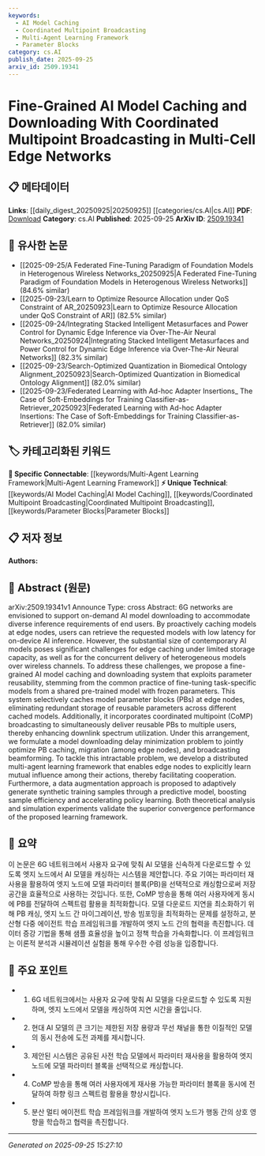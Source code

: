 ```yaml
---
keywords:
  - AI Model Caching
  - Coordinated Multipoint Broadcasting
  - Multi-Agent Learning Framework
  - Parameter Blocks
category: cs.AI
publish_date: 2025-09-25
arxiv_id: 2509.19341
---
```


<!-- KEYWORD_LINKING_METADATA:
{
  "processed_timestamp": "2025-09-25T15:27:10.760364",
  "vocabulary_version": "1.0",
  "selected_keywords": [
    "AI Model Caching",
    "Coordinated Multipoint Broadcasting",
    "Multi-Agent Learning Framework",
    "Parameter Blocks"
  ],
  "rejected_keywords": [],
  "similarity_scores": {
    "AI Model Caching": 0.75,
    "Coordinated Multipoint Broadcasting": 0.72,
    "Multi-Agent Learning Framework": 0.8,
    "Parameter Blocks": 0.7
  },
  "extraction_method": "AI_prompt_based",
  "budget_applied": true,
  "candidates_json": {
    "candidates": [
      {
        "surface": "AI model caching",
        "canonical": "AI Model Caching",
        "aliases": [
          "Model Caching",
          "Caching"
        ],
        "category": "unique_technical",
        "rationale": "AI Model Caching is a unique concept that addresses storage and retrieval challenges in edge networks, facilitating specific technical discussions.",
        "novelty_score": 0.7,
        "connectivity_score": 0.65,
        "specificity_score": 0.8,
        "link_intent_score": 0.75
      },
      {
        "surface": "Coordinated multipoint broadcasting",
        "canonical": "Coordinated Multipoint Broadcasting",
        "aliases": [
          "CoMP Broadcasting",
          "Multipoint Broadcasting"
        ],
        "category": "unique_technical",
        "rationale": "This technique is crucial for optimizing spectrum utilization in multi-cell networks, providing a unique angle for technical exploration.",
        "novelty_score": 0.65,
        "connectivity_score": 0.7,
        "specificity_score": 0.78,
        "link_intent_score": 0.72
      },
      {
        "surface": "Multi-agent learning framework",
        "canonical": "Multi-Agent Learning Framework",
        "aliases": [
          "Multi-Agent Learning",
          "Distributed Learning Framework"
        ],
        "category": "specific_connectable",
        "rationale": "This framework is pivotal for enabling cooperation among edge nodes, making it a key concept for linking discussions on distributed AI.",
        "novelty_score": 0.6,
        "connectivity_score": 0.85,
        "specificity_score": 0.77,
        "link_intent_score": 0.8
      },
      {
        "surface": "Parameter blocks",
        "canonical": "Parameter Blocks",
        "aliases": [
          "PBs",
          "Model Parameter Blocks"
        ],
        "category": "unique_technical",
        "rationale": "Parameter Blocks are a novel approach to optimize storage and delivery of AI models, offering a unique perspective on model management.",
        "novelty_score": 0.68,
        "connectivity_score": 0.6,
        "specificity_score": 0.82,
        "link_intent_score": 0.7
      }
    ],
    "ban_list_suggestions": [
      "6G networks",
      "end users",
      "edge nodes"
    ]
  },
  "decisions": [
    {
      "candidate_surface": "AI model caching",
      "resolved_canonical": "AI Model Caching",
      "decision": "linked",
      "scores": {
        "novelty": 0.7,
        "connectivity": 0.65,
        "specificity": 0.8,
        "link_intent": 0.75
      }
    },
    {
      "candidate_surface": "Coordinated multipoint broadcasting",
      "resolved_canonical": "Coordinated Multipoint Broadcasting",
      "decision": "linked",
      "scores": {
        "novelty": 0.65,
        "connectivity": 0.7,
        "specificity": 0.78,
        "link_intent": 0.72
      }
    },
    {
      "candidate_surface": "Multi-agent learning framework",
      "resolved_canonical": "Multi-Agent Learning Framework",
      "decision": "linked",
      "scores": {
        "novelty": 0.6,
        "connectivity": 0.85,
        "specificity": 0.77,
        "link_intent": 0.8
      }
    },
    {
      "candidate_surface": "Parameter blocks",
      "resolved_canonical": "Parameter Blocks",
      "decision": "linked",
      "scores": {
        "novelty": 0.68,
        "connectivity": 0.6,
        "specificity": 0.82,
        "link_intent": 0.7
      }
    }
  ]
}
-->

# Fine-Grained AI Model Caching and Downloading With Coordinated Multipoint Broadcasting in Multi-Cell Edge Networks

## 📋 메타데이터

**Links**: [[daily_digest_20250925|20250925]] [[categories/cs.AI|cs.AI]]
**PDF**: [Download](https://arxiv.org/pdf/2509.19341.pdf)
**Category**: cs.AI
**Published**: 2025-09-25
**ArXiv ID**: [2509.19341](https://arxiv.org/abs/2509.19341)

## 🔗 유사한 논문
- [[2025-09-25/A Federated Fine-Tuning Paradigm of Foundation Models in Heterogenous Wireless Networks_20250925|A Federated Fine-Tuning Paradigm of Foundation Models in Heterogenous Wireless Networks]] (84.6% similar)
- [[2025-09-23/Learn to Optimize Resource Allocation under QoS Constraint of AR_20250923|Learn to Optimize Resource Allocation under QoS Constraint of AR]] (82.5% similar)
- [[2025-09-24/Integrating Stacked Intelligent Metasurfaces and Power Control for Dynamic Edge Inference via Over-The-Air Neural Networks_20250924|Integrating Stacked Intelligent Metasurfaces and Power Control for Dynamic Edge Inference via Over-The-Air Neural Networks]] (82.3% similar)
- [[2025-09-23/Search-Optimized Quantization in Biomedical Ontology Alignment_20250923|Search-Optimized Quantization in Biomedical Ontology Alignment]] (82.0% similar)
- [[2025-09-23/Federated Learning with Ad-hoc Adapter Insertions_ The Case of Soft-Embeddings for Training Classifier-as-Retriever_20250923|Federated Learning with Ad-hoc Adapter Insertions: The Case of Soft-Embeddings for Training Classifier-as-Retriever]] (82.0% similar)

## 🏷️ 카테고리화된 키워드
**🔗 Specific Connectable**: [[keywords/Multi-Agent Learning Framework|Multi-Agent Learning Framework]]
**⚡ Unique Technical**: [[keywords/AI Model Caching|AI Model Caching]], [[keywords/Coordinated Multipoint Broadcasting|Coordinated Multipoint Broadcasting]], [[keywords/Parameter Blocks|Parameter Blocks]]

## 📋 저자 정보

**Authors:** 

## 📄 Abstract (원문)

arXiv:2509.19341v1 Announce Type: cross 
Abstract: 6G networks are envisioned to support on-demand AI model downloading to accommodate diverse inference requirements of end users. By proactively caching models at edge nodes, users can retrieve the requested models with low latency for on-device AI inference. However, the substantial size of contemporary AI models poses significant challenges for edge caching under limited storage capacity, as well as for the concurrent delivery of heterogeneous models over wireless channels. To address these challenges, we propose a fine-grained AI model caching and downloading system that exploits parameter reusability, stemming from the common practice of fine-tuning task-specific models from a shared pre-trained model with frozen parameters. This system selectively caches model parameter blocks (PBs) at edge nodes, eliminating redundant storage of reusable parameters across different cached models. Additionally, it incorporates coordinated multipoint (CoMP) broadcasting to simultaneously deliver reusable PBs to multiple users, thereby enhancing downlink spectrum utilization. Under this arrangement, we formulate a model downloading delay minimization problem to jointly optimize PB caching, migration (among edge nodes), and broadcasting beamforming. To tackle this intractable problem, we develop a distributed multi-agent learning framework that enables edge nodes to explicitly learn mutual influence among their actions, thereby facilitating cooperation. Furthermore, a data augmentation approach is proposed to adaptively generate synthetic training samples through a predictive model, boosting sample efficiency and accelerating policy learning. Both theoretical analysis and simulation experiments validate the superior convergence performance of the proposed learning framework.

## 📝 요약

이 논문은 6G 네트워크에서 사용자 요구에 맞춰 AI 모델을 신속하게 다운로드할 수 있도록 엣지 노드에서 AI 모델을 캐싱하는 시스템을 제안합니다. 주요 기여는 파라미터 재사용을 활용하여 엣지 노드에 모델 파라미터 블록(PB)을 선택적으로 캐싱함으로써 저장 공간을 효율적으로 사용하는 것입니다. 또한, CoMP 방송을 통해 여러 사용자에게 동시에 PB를 전달하여 스펙트럼 활용을 최적화합니다. 모델 다운로드 지연을 최소화하기 위해 PB 캐싱, 엣지 노드 간 마이그레이션, 방송 빔포밍을 최적화하는 문제를 설정하고, 분산형 다중 에이전트 학습 프레임워크를 개발하여 엣지 노드 간의 협력을 촉진합니다. 데이터 증강 기법을 통해 샘플 효율성을 높이고 정책 학습을 가속화합니다. 이 프레임워크는 이론적 분석과 시뮬레이션 실험을 통해 우수한 수렴 성능을 입증합니다.

## 🎯 주요 포인트

- 1. 6G 네트워크에서는 사용자 요구에 맞춰 AI 모델을 다운로드할 수 있도록 지원하며, 엣지 노드에서 모델을 캐싱하여 지연 시간을 줄입니다.
- 2. 현대 AI 모델의 큰 크기는 제한된 저장 용량과 무선 채널을 통한 이질적인 모델의 동시 전송에 도전 과제를 제시합니다.
- 3. 제안된 시스템은 공유된 사전 학습 모델에서 파라미터 재사용을 활용하여 엣지 노드에 모델 파라미터 블록을 선택적으로 캐싱합니다.
- 4. CoMP 방송을 통해 여러 사용자에게 재사용 가능한 파라미터 블록을 동시에 전달하여 하향 링크 스펙트럼 활용을 향상시킵니다.
- 5. 분산 멀티 에이전트 학습 프레임워크를 개발하여 엣지 노드가 행동 간의 상호 영향을 학습하고 협력을 촉진합니다.


---

*Generated on 2025-09-25 15:27:10*